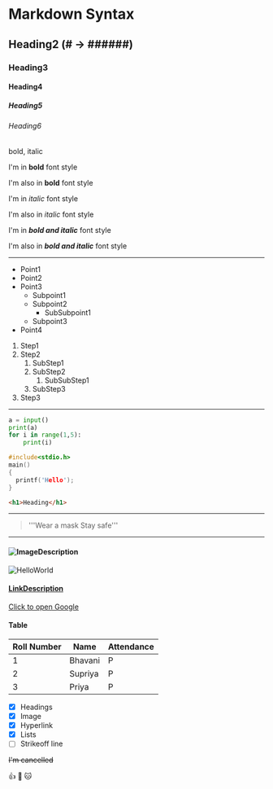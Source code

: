 # Markdown Syntax
## Heading2 (# -> ######)
### Heading3
#### Heading4
##### Heading5
###### Heading6

bold, italic

I'm in **bold** font style

I'm also in __bold__ font style

I'm in *italic* font style

I'm also in _italic_ font style

I'm in ***bold and italic*** font style

I'm also in ___bold and italic___ font style

---------------------
- Point1
- Point2
- Point3
    - Subpoint1
    - Subpoint2
        * SubSubpoint1
    + Subpoint3
- Point4


1. Step1
2. Step2
    1. SubStep1
    2. SubStep2
        1. SubSubStep1
    3. SubStep3
3. Step3

--------------

```Python
a = input()
print(a)
for i in range(1,5):
    print(i)
```

```C
#include<stdio.h>
main()
{
  printf('Hello');
}
```

```HTML
<h1>Heading</h1>
```
--------------------
>'''Wear a mask
>Stay safe'''

---------------------

#### ![ImageDescription](ImagePath/Link)

![HelloWorld](https://upload.wikimedia.org/wikipedia/en/thumb/a/a8/HELLOWORLD.jpg/220px-HELLOWORLD.jpg)

#### [LinkDescription](link)

[Click to open Google](https://www.google.com/search?q=google&rlz=1C1RLNS_enIN889IN889&oq=goo&aqs=chrome.0.69i59j0i131i433j69i57j0i131i433l2j69i60l3.972j0j7&sourceid=chrome&ie=UTF-8)



#### Table

|Roll Number|Name|Attendance|
|-----------|----|-----------|
|1|Bhavani|P|
|2|Supriya|P|
|3|Priya|P|

- [X] Headings
- [X] Image
- [X] Hyperlink
- [X] Lists
- [ ] Strikeoff line

~~I'm cancelled~~

:+1: :camel: :cat:




